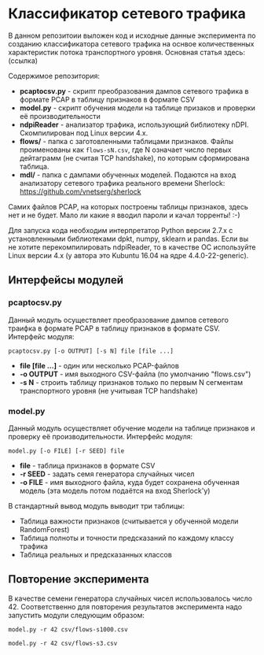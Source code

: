 # Классификатор сетевого трафика

В данном репозитоии выложен код и исходные данные эксперимента по созданию классификатора сетевого трафика
на оснвое количественных характеристик потока транспортного уровня. Основная статья здесь: (ссылка)

Содержимое репозитория:
* **pcaptocsv.py** - скрипт преобразования дампов сетевого трафика в формате PCAP в таблицу признаков
в формате CSV
* **model.py** - скрипт обучения модели на таблице призаков и проверки её производительности
* **ndpiReader** - анализатор трафика, использующий библиотеку nDPI. Скомпилирован под Linux версии 4.х.
* **flows/** - папка с заготовленными таблицами признаков. Файлы проименованы как `flows-sN.csv`,
где N означает число первых дейтаграмм (не считая TCP handshake), по которым сформирована таблица.
* **mdl/** - папка с дампами обученных моделей. Подаются на вход анализатору сетевого трафика
реального времени Sherlock: https://github.com/vnetserg/sherlock

Самих файлов PCAP, на которых построены таблицы признаков, здесь нет и не будет.
Мало ли какие я вводил пароли и качал торренты! :-)

Для запуска кода необходим интерпретатор Python версии 2.7.х с установленными библиотеками dpkt, numpy, sklearn и pandas. Если вы не хотите перекомпилировать ndpiReader, то в качестве ОС используйте Linux версии 4.х (у автора это Kubuntu 16.04 на ядре 4.4.0-22-generic).

## Интерфейсы модулей
### pcaptocsv.py

Данный модуль осуществляет преобразование дампов сетевого траифка в формате PCAP в таблицу признаков
в формате CSV. Интерфейс модуля:

`pcaptocsv.py [-o OUTPUT] [-s N] file [file ...]`
* **file [file ...]** - один или несколько PCAP-файлов
* **-o OUTPUT** - имя выходного CSV-файла (по умолчанию "flows.csv")
* **-s N** - строить таблицу признаков только по первым N сегментам транспортного уровня (не учитывая TCP handshake)

### model.py
Данный модуль осуществляет обучение модели на таблице признаков и проверку её производительности.
Интерфейс модуля:

`model.py [-o FILE] [-r SEED] file`
* **file** - таблица признаков в формате CSV
* **-r SEED** - задать семя генератора случайных чисел
* **-o FILE** - имя выходного файла, куда будет сохранена обученная модель (эта модель потом подаётся на вход Sherlock'у)

В стандартный вывод модуль выводит три таблицы:
* Таблица важности признаков (считывается у обученной модели RandomForest)
* Таблица полноты и точности предсказаний по каждому классу трафика
* Таблица реальных и предсказанных классов

## Повторение эксперимента

В качестве семени генератора случайных чисел использовалось число 42.
Соответственно для повторения результатов эксперимента надо запустить модули следующим образом:

`model.py -r 42 csv/flows-s1000.csv`

`model.py -r 42 csv/flows-s3.csv`
